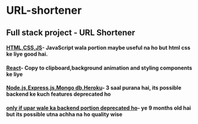 # URL-shortener
## Full stack project - URL Shortener
#### [HTML,CSS,JS](https://www.youtube.com/watch?v=Y7JCed6g-YM&t=453s)- JavaScript wala portion maybe useful na ho but html css ke liye good hai.
#### [React](https://www.youtube.com/watch?v=5Mi7RmmZj4Q)- Copy to clipboard,background animation and styling components ke liye
#### [Node.js,Express.js,Mongo db,Heroku](https://www.youtube.com/watch?v=gq5yubc1u18)- 3 saal purana hai, its possible backend ke kuch features deprecated ho
#### [only if upar wale ka backend portion deprecated ho](https://www.youtube.com/watch?v=4WvX9dBjiJo)- ye 9 months old hai but its possible utna achha na ho quality wise

